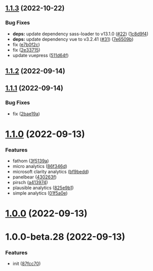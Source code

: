 ## [1.1.3](https://github.com/vuepress-star/vuepress-plugin-analytics/compare/v1.1.2...v1.1.3) (2022-10-22)


### Bug Fixes

* **deps:** update dependency sass-loader to v13.1.0 ([#22](https://github.com/vuepress-star/vuepress-plugin-analytics/issues/22)) ([1c8d9f4](https://github.com/vuepress-star/vuepress-plugin-analytics/commit/1c8d9f40f2cc4823f2ed01ef94f8107524a199b8))
* **deps:** update dependency vue to v3.2.41 ([#31](https://github.com/vuepress-star/vuepress-plugin-analytics/issues/31)) ([7e6509b](https://github.com/vuepress-star/vuepress-plugin-analytics/commit/7e6509b8e7a42e80e92c9dd7dbd7ca344d27db4d))
* fix ([e7b0f2c](https://github.com/vuepress-star/vuepress-plugin-analytics/commit/e7b0f2cae7946685e092df045857ea8f6e2737ce))
* fix ([2e33715](https://github.com/vuepress-star/vuepress-plugin-analytics/commit/2e337152ae7acaf97ef7072085ded225ec40f4e5))
* update vuepress ([511d64f](https://github.com/vuepress-star/vuepress-plugin-analytics/commit/511d64f5adeeaeb9165eddc3250e3bae9b501d0a))



## [1.1.2](https://github.com/vuepress-star/vuepress-plugin-analytics/compare/v1.1.1...v1.1.2) (2022-09-14)



## [1.1.1](https://github.com/vuepress-star/vuepress-plugin-analytics/compare/v1.1.0...v1.1.1) (2022-09-14)


### Bug Fixes

* fix ([2bae19a](https://github.com/vuepress-star/vuepress-plugin-analytics/commit/2bae19a6297d24d5787826f4395df47ef9498e28))



# [1.1.0](https://github.com/vuepress-star/vuepress-plugin-analytics/compare/v1.0.0...v1.1.0) (2022-09-13)


### Features

* fathom ([3f5139a](https://github.com/vuepress-star/vuepress-plugin-analytics/commit/3f5139a035351c5a2753f04cd2366ff015f49e30))
* micro analytics ([86f346d](https://github.com/vuepress-star/vuepress-plugin-analytics/commit/86f346d3fa7d5cdc459d478a2baf7be3db35f2cb))
* microsoft clarity analytics ([bf9bedd](https://github.com/vuepress-star/vuepress-plugin-analytics/commit/bf9beddbb35540abe7faf8b3774516bd4f61f46c))
* panelbear ([430263f](https://github.com/vuepress-star/vuepress-plugin-analytics/commit/430263ff1a5d8a5fac1a50206f185c9935faba8f))
* pirsch ([a413974](https://github.com/vuepress-star/vuepress-plugin-analytics/commit/a4139747933b5173330b8ee133ad561924b8d969))
* plausible analytics ([825e9b1](https://github.com/vuepress-star/vuepress-plugin-analytics/commit/825e9b1a75140b90525b87cece0aefab0f1ed1f9))
* simple analytics ([01f5a0e](https://github.com/vuepress-star/vuepress-plugin-analytics/commit/01f5a0e924cc1d9969def4099566d1155644707a))



# [1.0.0](https://github.com/vuepress-star/vuepress-plugin-analytics/compare/v1.0.0-beta.28...v1.0.0) (2022-09-13)



# 1.0.0-beta.28 (2022-09-13)


### Features

* init ([87fcc70](https://github.com/vuepress-star/vuepress-plugin-analytics/commit/87fcc70d3571642ebe5c65b3c390895aa0815f97))



